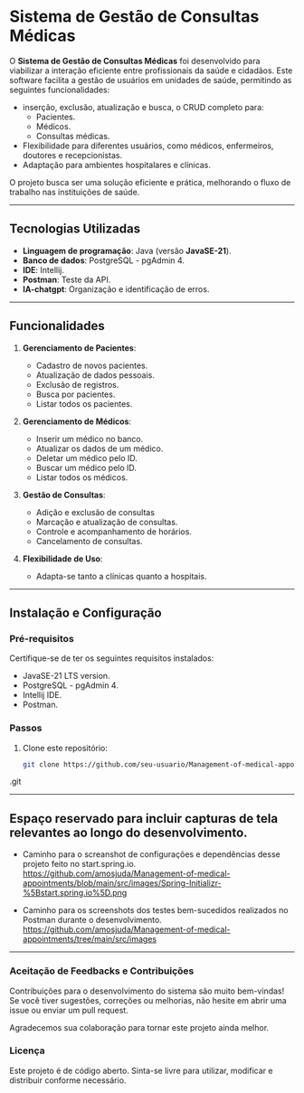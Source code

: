 # Sistema de Gestão de Consultas Médicas

O **Sistema de Gestão de Consultas Médicas** foi desenvolvido para viabilizar a interação eficiente entre profissionais da saúde e cidadãos. Este software facilita a gestão de usuários em unidades de saúde, permitindo as seguintes funcionalidades:
- inserção, exclusão, atualização e busca, o CRUD completo para:
  - Pacientes.
  - Médicos.
  - Consultas médicas.
- Flexibilidade para diferentes usuários, como médicos, enfermeiros, doutores e recepcionistas.
- Adaptação para ambientes hospitalares e clínicas.

O projeto busca ser uma solução eficiente e prática, melhorando o fluxo de trabalho nas instituições de saúde.

---

## Tecnologias Utilizadas
- **Linguagem de programação**: Java (versão **JavaSE-21**).
- **Banco de dados**: PostgreSQL - pgAdmin 4.
- **IDE**: Intellij.
- **Postman**: Teste da API.
- **IA-chatgpt**: Organização e identificação de erros.

---

## Funcionalidades
1. **Gerenciamento de Pacientes**:
   - Cadastro de novos pacientes.
   - Atualização de dados pessoais.
   - Exclusão de registros.
   - Busca por pacientes.
   - Listar todos os pacientes.

2. **Gerenciamento de Médicos**:
   - Inserir um médico no banco.
   - Atualizar os dados de um médico.
   - Deletar um médico pelo ID.
   - Buscar um médico pelo ID.
   - Listar todos os médicos.

4. **Gestão de Consultas**:
   - Adição e exclusão de consultas
   - Marcação e atualização de consultas.
   - Controle e acompanhamento de horários.
   - Cancelamento de consultas.

6. **Flexibilidade de Uso**:
   - Adapta-se tanto a clínicas quanto a hospitais.

---

## Instalação e Configuração
### Pré-requisitos
Certifique-se de ter os seguintes requisitos instalados:
- JavaSE-21 LTS version.
- PostgreSQL - pgAdmin 4.
- Intellij IDE.
- Postman.

### Passos
1. Clone este repositório:
   ```bash
   git clone https://github.com/seu-usuario/Management-of-medical-appointments
.git

---

## Espaço reservado para incluir capturas de tela relevantes ao longo do desenvolvimento.

- Caminho para o screanshot de configurações e dependências desse projeto feito no start.spring.io.
https://github.com/amosjuda/Management-of-medical-appointments/blob/main/src/images/Spring-Initializr-%5Bstart.spring.io%5D.png

- Caminho para os screenshots dos testes bem-sucedidos realizados no Postman durante o desenvolvimento.
https://github.com/amosjuda/Management-of-medical-appointments/tree/main/src/images

---

### Aceitação de Feedbacks e Contribuições
Contribuições para o desenvolvimento do sistema são muito bem-vindas!
Se você tiver sugestões, correções ou melhorias, não hesite em abrir uma issue ou enviar um pull request.

Agradecemos sua colaboração para tornar este projeto ainda melhor.

### Licença
Este projeto é de código aberto. Sinta-se livre para utilizar, modificar e distribuir conforme necessário.
